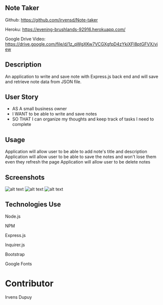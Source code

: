 ## Note Taker

Github: https://github.com/irvensd/Note-taker

Heroku: https://evening-brushlands-92916.herokuapp.com/

Google Drive Video: https://drive.google.com/file/d/1z_qWgXKw7VCGXgfpD4zYkiXFl8ptGFVX/view
## Description 
An application to write and save note with Express.js back end and will save and retrieve note data from JSON file.

## User Story 
- AS A small business owner
- I WANT to be able to write and save notes
- SO THAT I can organize my thoughts and keep track of tasks I need to complete

## Usage 
Application will allow user to be able to add note's title and description
Application will allow user to be able to save the notes and won't lose them even they refresh the page
Application will allow user to be delete notes

## Screenshots

![alt text](https://github.com/irvensd/Note-taker/blob/main/screenshot.jpg)
![alt text](https://github.com/irvensd/Note-taker/blob/main/screenshot1.jpg)
![alt text](https://github.com/irvensd/Note-taker/blob/main/screenshot2.jpg)


## Technologies Use 
Node.js

NPM

Express.js

Inquirer.js

Bootstrap

Google Fonts

# Contributor 
Irvens Dupuy 



